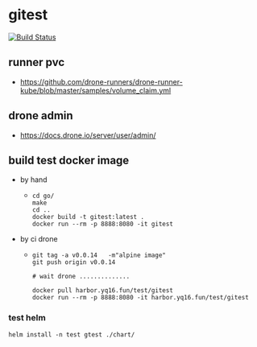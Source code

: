# gitest

[![Build Status](https://drone.yq16.fun/api/badges/fx/gitest/status.svg)](https://drone.yq16.fun/fx/gitest)


## runner pvc
* https://github.com/drone-runners/drone-runner-kube/blob/master/samples/volume_claim.yml


## drone admin
* https://docs.drone.io/server/user/admin/

## build test docker image
* by hand
  * ```
    cd go/
	make
	cd ..
	docker build -t gitest:latest .
	docker run --rm -p 8888:8080 -it gitest
    ```
* by ci drone
  * ```
    git tag -a v0.0.14   -m"alpine image"
	git push origin v0.0.14

	# wait drone ..............    

    docker pull harbor.yq16.fun/test/gitest
	docker run --rm -p 8888:8080 -it harbor.yq16.fun/test/gitest
    ```

### test helm
```
helm install -n test gtest ./chart/
```

